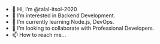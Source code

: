 - 👋 Hi, I’m @talal-itsol-2020
- 👀 I’m interested in Backend Development.
- 🌱 I’m currently learning Node.js, DevOps.
- 💞️ I’m looking to collaborate with Professional Developers.
- 📫 How to reach me...

<!---
talal-itsol-2020/talal-itsol-2020 is a ✨ special ✨ repository because its `README.md` (this file) appears on your GitHub profile.
You can click the Preview link to take a look at your changes.
--->
